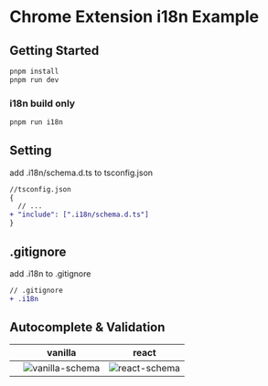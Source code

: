 # Chrome Extension i18n Example

## Getting Started

```bash
pnpm install
pnpm run dev
```

### i18n build only

```bash
pnpm run i18n
```

## Setting

add .i18n/schema.d.ts to tsconfig.json

```diff
//tsconfig.json
{
  // ...
+ "include": [".i18n/schema.d.ts"]
}
```

## .gitignore

add .i18n to .gitignore

```diff
// .gitignore
+ .i18n
```

## Autocomplete & Validation

|     | vanilla                                             | react                                           |
| --- | --------------------------------------------------- | ----------------------------------------------- |
|     | ![vanilla-schema](./docs/images/vanilla-schema.png) | ![react-schema](./docs/images/react-schema.png) |
